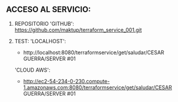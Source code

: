 

ACCESO AL SERVICIO:
------------------ 
1. REPOSITORIO 'GITHUB':  https://github.com/maktup/terraform_service_001.git

2. TEST: 
   'LOCALHOST':
   - http://localhost:8080/terraformservice/get/saludar/CESAR GUERRA/SERVER #01

   'CLOUD AWS':
   - http://ec2-54-234-0-230.compute-1.amazonaws.com:8080/terraformservice/get/saludar/CESAR GUERRA/SERVER #01
  
